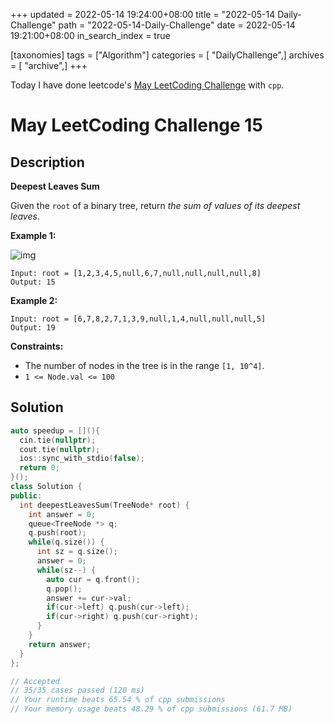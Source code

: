 +++
updated = 2022-05-14 19:24:00+08:00
title = "2022-05-14 Daily-Challenge"
path = "2022-05-14-Daily-Challenge"
date = 2022-05-14 19:21:00+08:00
in_search_index = true

[taxonomies]
tags = ["Algorithm"]
categories = [ "DailyChallenge",]
archives = [ "archive",]
+++

Today I have done leetcode's [May LeetCoding Challenge](https://leetcode.com/problems/deepest-leaves-sum/) with `cpp`.

<!-- more -->

# May LeetCoding Challenge 15

## Description

**Deepest Leaves Sum**

Given the `root` of a binary tree, return *the sum of values of its deepest leaves*.

 

**Example 1:**

![img](https://assets.leetcode.com/uploads/2019/07/31/1483_ex1.png)

```
Input: root = [1,2,3,4,5,null,6,7,null,null,null,null,8]
Output: 15
```

**Example 2:**

```
Input: root = [6,7,8,2,7,1,3,9,null,1,4,null,null,null,5]
Output: 19
```

 

**Constraints:**

- The number of nodes in the tree is in the range `[1, 10^4]`.
- `1 <= Node.val <= 100`

## Solution

``` cpp
auto speedup = [](){
  cin.tie(nullptr);
  cout.tie(nullptr);
  ios::sync_with_stdio(false);
  return 0;
}();
class Solution {
public:
  int deepestLeavesSum(TreeNode* root) {
    int answer = 0;
    queue<TreeNode *> q;
    q.push(root);
    while(q.size()) {
      int sz = q.size();
      answer = 0;
      while(sz--) {
        auto cur = q.front();
        q.pop();
        answer += cur->val;
        if(cur->left) q.push(cur->left);
        if(cur->right) q.push(cur->right);
      }
    }
    return answer;
  }
};

// Accepted
// 35/35 cases passed (120 ms)
// Your runtime beats 65.54 % of cpp submissions
// Your memory usage beats 48.29 % of cpp submissions (61.7 MB)
```
